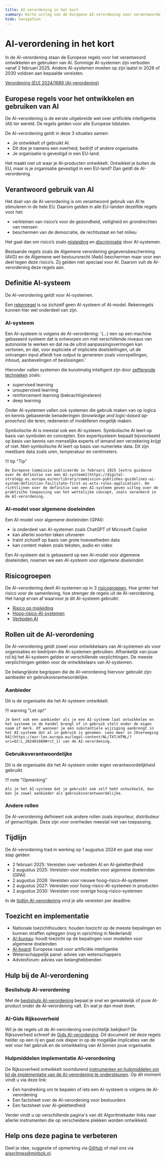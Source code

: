 ```yaml
---
title: AI-verordening in het kort
summary: Korte uitleg van de Europese AI-verordening voor verantwoorde AI
hide: navigation
---
```



# AI-verordening in het kort
In de AI-verordening staan de Europese regels voor het verantwoord ontwikkelen en gebruiken van AI. Sommige AI-systemen zijn verboden vanaf 2 februari 2025. Andere AI-systemen moeten op zijn laatst in 2026 of 2030 voldoen aan bepaalde vereisten.

[Verordening (EU) 2024/1689 (AI-verordening)](https://eur-lex.europa.eu/legal-content/NL/TXT/?uri=CELEX:32024R1689)

## Europese regels voor het ontwikkelen en gebruiken van AI
De AI-verordening is de eerste uitgebreide wet over artificiële intelligentie (AI) ter wereld. De regels gelden voor alle Europese lidstaten.

De AI-verordening geldt in deze 3 situaties samen:

* Je ontwikkelt of gebruikt AI.
* Dit doe je namens een overheid, bedrijf of andere organisatie.
* Je organisatie is gevestigd in een EU-land.

Het maakt niet uit waar je AI-producten ontwikkelt. Ontwikkel je buiten de EU, maar is je organisatie gevestigd in een EU-land? Dan geldt de AI-verordening.


## Verantwoord gebruik van AI
Het doel van de AI-verordening is om verantwoord gebruik van AI te stimuleren in de hele EU. Daarom gelden in alle EU-landen dezelfde regels voor het:

* verkleinen van risico’s voor de gezondheid, veiligheid en grondrechten van mensen
* beschermen van de democratie, de rechtsstaat en het milieu

Het gaat dan om risico’s zoals [misleiding](../onderwerpen/transparantie.md) en [discriminatie](../onderwerpen/bias-en-non-discriminatie.md) door AI-systemen.

Bestaande regels zoals de Algemene verordening gegevensbescherming (AVG) en de Algemene wet bestuursrecht (Awb) beschermen maar voor een deel tegen deze risico’s. Zij gelden niet speciaal voor AI. Daarom vult de AI-verordening deze regels aan.


## Definitie AI-systeem
De AI-verordening geldt voor AI-systemen.

Een [rekenregel](../soorten-algoritmes-en-ai/wat-is-een-algoritme.md) is op zichzelf geen AI-systeem of AI-model. Rekenregels kunnen hier wel onderdeel van zijn.

### AI-systeem
Een AI-systeem is volgens de AI-verordening:
'(…) een op een machine gebaseerd systeem dat is ontworpen om met verschillende niveaus van autonomie te werken en dat na de uitrol aanpassingsvermogen kan vertonen, en dat, voor expliciete of impliciete doelstellingen, uit de ontvangen input afleidt hoe output te genereren zoals voorspellingen, inhoud, aanbevelingen of beslissingen.'

Hieronder vallen systemen die kunstmatig intelligent zijn door [zelflerende technieken](../soorten-algoritmes-en-ai/wat-is-een-algoritme.md) zoals:

* supervised learning
* unsupervised learning
* reinforcement learning (bekrachtiginsleren)
* deep learning

Onder AI-systemen vallen ook systemen die gebruik maken van op logica en kennis gebaseerde benaderingen (<span lang="en">_knowledge and logic-based approaches_</span>) die leren, redeneren of modelleren mogelijk maken.

Symbolische AI is meestal ook een AI-systeem. Symbolische AI leert op basis van symbolen en concepten. Een expertsysteem bepaalt bijvoorbeeld op basis van kennis van menselijke experts of iemand een verzekering krijgt of niet. Niet-symbolische AI leert op basis van numerieke data. Dit zijn meetbare data zoals uren, temperatuur en centimeters.

!!! tip "Tip"

    De Europese Commissie publiceerde in februari 2025 [extra guidance over de definitie van een AI-systeem](https://digital-strategy.ec.europa.eu/en/library/commission-publishes-guidelines-ai-system-definition-facilitate-first-ai-acts-rules-application). De richtlijnen over de definitie van een AI-systeem geven uitleg over de praktische toepassing van het wettelijke concept, zoals verankerd in de AI-verordening.

### AI-model voor algemene doeleinden
Een AI-model voor algemene doeleinden (GPAI):

* is onderdeel van AI-systemen zoals ChatGPT of Microsoft Copilot
* kan allerlei soorten taken uitvoeren
* traint zichzelf op basis van grote hoeveelheden data
* kan content maken zoals teksten, audio en video

Een AI-systeem dat is gebaseerd op een AI-model voor algemene doeleinden, noemen we een *AI-systeem voor algemene doeleinden*.

## Risicogroepen
De AI-verordening deelt AI-systemen op in 3 [risicogroepen](../soorten-algoritmes-en-ai/risico-van-ai-systemen.md). Hoe groter het risico voor de samenleving, hoe strenger de regels uit de AI-verordening. Het hangt ervan af waarvoor je dit AI-systeem gebruikt:

* [Risico op misleiding](../soorten-algoritmes-en-ai/risico-van-ai-systemen.md#risico-op-misleiding)
* [Hoog-risico-AI-systemen](../soorten-algoritmes-en-ai/risico-van-ai-systemen.md#hoog-risico-ai-systeem)
* [Verboden AI](../soorten-algoritmes-en-ai/risico-van-ai-systemen.md#verboden-ai)

## Rollen uit de AI-verordening
De AI-verordening geldt zowel voor ontwikkelaars van AI-systemen als voor organisaties en bedrijven die AI-systemen gebruiken. Afhankelijk van jouw rol bij het AI-systeem gelden er verschillende verplichtingen. De meeste verplichtingen gelden voor de ontwikkelaars van AI-systemen.

De belangrijkste begrippen die de AI-verordening hiervoor gebruikt zijn: aanbieder en gebruiksverantwoordelijke.

### Aanbieder
Dit is de organisatie die het AI-systeem ontwikkelt.

!!! warning "Let op!"

    Je bent ook een aanbieder als je een AI-systeem laat ontwikkelen en het systeem in de handel brengt of in gebruik stelt onder de eigen naam of merk. Of wanneer je een substantiele wijziging aanbrengt in het AI-systeem dat al in gebruik is genomen. Lees meer in [Overweging 84](https://eur-lex.europa.eu/legal-content/NL/TXT/HTML/?uri=OJ:L_202401689#rct_1) van de AI-verordening.

### Gebruiksverantwoordelijke
Dit is de organisatie die het AI-systeem onder eigen verantwoordelijkheid gebruikt.

!!! note "Opmerking"

    Als je het AI-systeem dat je gebruikt ook zelf hebt ontwikkeld, dan ben je zowel aanbieder als gebruiksverantwoordelijke.

### Andere rollen
De AI-verordening definieert ook andere rollen zoals importeur, distributeur of gemachtigde. Deze zijn voor overheden meestal niet van toepassing.

## Tijdlijn
De AI-verordening trad in werking op 1 augustus 2024 en gaat stap voor stap gelden:

* 2 februari 2025: Vereisten over verboden AI en AI-geletterdheid
* 2 augustus 2025: Vereisten voor modellen voor algemene doeleinden (GPAI)
* 2 augustus 2026: Vereisten voor nieuwe hoog-risico-AI-systemen
* 2 augustus 2027: Vereisten voor hoog-risico-AI-systemen in producten
* 2 augustus 2030: Vereisten voor overige hoog-risico-systemen

In de [tijdlijn AI-verordening](tijdlijn-ai-verordening.md) vind je alle vereisten per deadline.

## Toezicht en implementatie

* Nationale toezichthouders: houden toezicht op de meeste bepalingen en kunnen straffen opleggen (nog in oprichting in Nederland)
* [AI-bureau](https://digital-strategy.ec.europa.eu/nl/policies/ai-office): houdt toezicht op de bepalingen voor modellen voor algemene doeleinden
* [AI-board](https://digital-strategy.ec.europa.eu/en/policies/ai-board): Europese raad voor artificiële intelligentie
* Wetenschappelijk panel: advies van wetenschappers
* Adviesforum: advies van belanghebbenden

## Hulp bij de AI-verordening

### Beslishulp AI-verordening
Met de [beslishulp AI-verordening](https://ai-verordening-beslishulp.apps.digilab.network/) bepaal je snel en gemakkelijk of jouw AI-product onder de AI-verordening valt. En wat je dan moet doen.

### AI-Gids Rijksoverheid
Wil je de regels uit de AI-verordening overzichtelijk bekijken? De Rijksoverheid schreef de [Gids AI-verordening](https://www.rijksoverheid.nl/documenten/brochures/2024/10/16/gids-ai-verordening). Dit document zet deze regels helder op een rij en gaat ook dieper in op de mogelijke implicaties van de wet voor het gebruik en de ontwikkeling van AI binnen jouw organisatie.

### Hulpmiddelen implementatie AI-verordening
De Rijksoverheid ontwikkelt voortdurend [instrumenten en hulpmiddelen om bij de implementatie van de AI-verordening te ondersteunen](https://aienalgoritmes.pleio.nl/wiki/view/6e0e62ea-b3bc-4a95-8ba7-59672e9ffd0d/ai-verordening-hulpmiddelen-implementatie). Op dit moment vindt u via deze link:
* Een handreiking om te bepalen of iets een AI-systeem is volgens de AI-verordening
* Een factsheet over de AI-verordening voor bestuurders
* Een factsheet over AI-geletterdheid

Verder vindt u op verschillende pagina's van dit Algoritmekader links naar allerlei instrumenten die op verscheidene plekken worden ontwikkeld.

## Help ons deze pagina te verbeteren
Deel je idee, suggestie of opmerking via [GitHub](https://github.com/MinBZK/Algoritmekader/issues/new/choose) of mail ons via [algoritmes@minbzk.nl](mailto:algoritmes@minbzk.nl).
